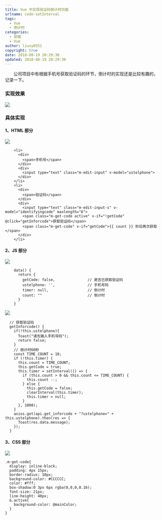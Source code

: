 ```yaml
---
title: Vue 中实现验证码倒计时功能
urlname: code-setInterval
tags:
  - Vue
  - 倒计时
categories:
  - 前端
  - Vue
author: liuxy0551
copyright: true
date: 2018-08-19 20:29:30
updated: 2018-08-19 20:29:30
---
```



　　公司项目中有根据手机号获取验证码的环节，倒计时的实现还是比较有趣的，记录一下。
<!--more-->


### 实现效果

![](https://images-hosting.liuxianyu.cn/posts/code-setInterval/1.gif)


### 具体实现

#### 1、HTML 部分

![](https://images-hosting.liuxianyu.cn/posts/code-setInterval/2.png)
```
    <li>
      <div>
        <span>手机号</span>
      </div>
      <div>
        <input type="text" class="m-edit-input" v-model="ustelphone">
      </div>
    </li>
    <li>
      <div>
        <span>验证码</span>
      </div>
      <div>
        <input type="text" class="m-edit-input-s" v-model="identifyingcode" maxlength="6">
        <span class="m-get-code active" v-if="!getCode" @click="getInforcode">获取验证码</span>
        <span class="m-get-code" v-if="getCode">{{ count }} 秒后再次获取</span>
      </div>
    </li>
```

#### 2、JS 部分

![](https://images-hosting.liuxianyu.cn/posts/code-setInterval/3.png)

```
    data() {
      return {
        getCode: false,               // 是否已获取验证码
        ustelphone: '',               // 手机号码
        timer: null,                  // 倒计时
        count: ""                     // 倒计时
      }
    }
```

![](https://images-hosting.liuxianyu.cn/posts/code-setInterval/4.png)
```
  // 获取验证码
  getInforcode() {
    if(!this.ustelphone){
      Toast("请先输入手机号码");
      return false;
    }
    // 倒计时60秒
    const TIME_COUNT = 10;
    if (!this.timer) {
      this.count = TIME_COUNT;
      this.getCode = true;
      this.timer = setInterval(() => {
        if (this.count > 0 && this.count <= TIME_COUNT) {
          this.count --;
        } else {
          this.getCode = false;
          clearInterval(this.timer);
          this.timer = null;
        }
      }, 1000);
    }
    axios.get(api.get_inforcode + "?ustelphone=" + this.ustelphone).then(res => {
      Toast(res.data.message);
    });
  }
```
      
#### 3、CSS 部分

![](https://images-hosting.liuxianyu.cn/posts/code-setInterval/5.png)
```
.m-get-code{
  display: inline-block;
  padding: 4px 15px;
  border-radius: 10px;
  background-color: #CCCCCC;
  color: #fff;
  box-shadow:0 3px 6px rgba(0,0,0,0.16);
  font-size: 21px;
  line-height: 40px;
  &.active{
    background-color: @mainColor;
  }
}
```
